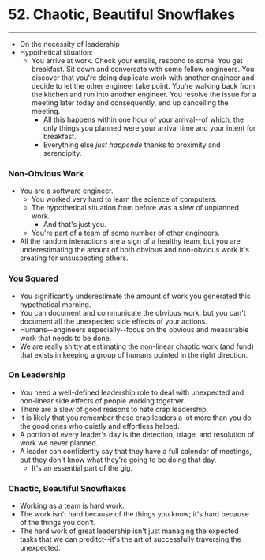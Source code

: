# 52. Chaotic, Beautiful Snowflakes
----
- On the necessity of leadership
- Hypothetical situation:
  - You arrive at work. Check your emails, respond to some. You get breakfast. Sit down and conversate with some fellow engineers. You discover that you're doing duplicate work with another engineer and decide to let the other engineer take point. You're walking back from the kitchen and run into another engineer. You resolve the issue for a meeting later today and consequently, end up cancelling the meeting.
    - All this happens within one hour of your arrival--of which, the only things you planned were your arrival time and your intent for breakfast.
    - Everything else _just happende_ thanks to proximity and serendipity.

### Non-Obvious Work
- You are a software engineer.
  - You worked very hard to learn the science of computers.
  - The hypothetical situation from before was a slew of unplanned work.
    - And that's just you.
  - You're part of a team of some number of other engineers.
- All the random interactions are a sign of a healthy team, but you are underestimating the anount of both obvious and non-obvious work it's creating for unsuspecting others.

### You Squared
- You significantly underestimate the amount of work you generated this hypothetical morning.
- You can document and communicate the obvious work, but you can't document all the unexpected side effects of your actions.
- Humans--engineers especially--focus on the obvious and measurable work that needs to be done.
- We are really shitty at estimating the non-linear chaotic work (and fund) that exists in keeping a group of humans pointed in the right direction.

### On Leadership
- You need a well-defined leadership role to deal with unexpected and non-linear side effects of people working together.
- There are a slew of good reasons to hate crap leadership.
- It is likely that you remember these crap leaders a lot more than you do the good ones who quietly and effortless helped.
- A portion of every leader's day is the detection, triage, and resolution of work we never planned.
- A leader can confidently say that they have a full calendar of meetings, but they don't know what they're going to be doing that day.
  - It's an essential part of the gig.

### Chaotic, Beautiful Snowflakes
- Working as a team is hard work.
- The work isn't hard because of the things you know; it's hard because of the things you don't.
- The hard work of great leadership isn't just managing the expected tasks that we can preditct--it's the art of successfully traversing the unexpected.